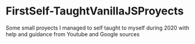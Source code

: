 # FirstSelf-TaughtVanillaJSProyects
Some small proyects I managed to self taught to myself during 2020 with help and guidance from Youtube and Google sources
